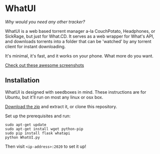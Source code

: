 # WhatUI

_Why would you need any other tracker?_

WhatUI is a web based torrent manager a-la CouchPotato, Headphones, or SickRage, but just for What.CD. It serves as a web wrapper for What's API, and downloads torrents into a folder that can be 'watched' by any torrent client for instant downloading.

It's minimal, it's fast, and it works on your phone. What more do you want.

[Check out these awesome screenshots](http://imgur.com/a/98KuP)

## Installation

WhatUI is designed with seedboxes in mind. These instructions are for Ubuntu, but it'll run on most any linux or osx box.

[Download the zip](https://github.com/XanderStrike/WhatUI/archive/master.zip) and extract it, or clone this repository.

Set up the prerequisites and run:

    sudo apt-get update
    sudo apt-get install wget python-pip
    sudo pip install flask whatapi
    python WhatUI.py


Then visit `<ip-address>:2020` to set it up!
